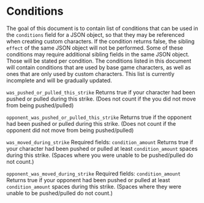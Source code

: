 # Conditions
The goal of this document is to contain list of conditions that can be used in the `conditions` field for a JSON object, so that they may be referenced when creating custom characters.
If the condition returns false, the sibling `effect` of the same JSON object will not be performed.
Some of these conditions may require additional sibling fields in the same JSON object.  Those will be stated per condition.
The conditions listed in this document will contain conditions that are used by base game characters, as well as ones that are only used by custom characters.
This list is currently incomplete and will be gradually updated.

`was_pushed_or_pulled_this_strike`
Returns true if your character had been pushed or pulled during this strike.
(Does not count if the you did not move from being pushed/pulled)

`opponent_was_pushed_or_pulled_this_strike`
Returns true if the opponent had been pushed or pulled during this strike.
(Does not count if the opponent did not move from being pushed/pulled)

`was_moved_during_strike`
Required fields: `condition_amount`
Returns true if your character had been pushed or pulled at least `condition_amount` spaces during this strike.
(Spaces where you were unable to be pushed/pulled do not count.)

`opponent_was_moved_during_strike`
Required fields: `condition_amount`
Returns true if your opponent had been pushed or pulled at least `condition_amount` spaces during this strike.
(Spaces where they were unable to be pushed/pulled do not count.)
